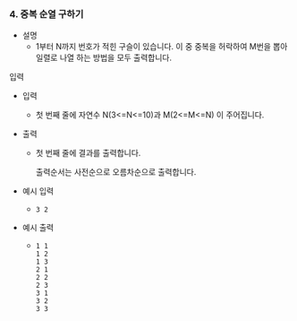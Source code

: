 ### 4. 중복 순열 구하기

- 설명
   - 1부터 N까지 번호가 적힌 구슬이 있습니다. 이 중 중복을 허락하여 M번을 뽑아 일렬로 나열 하는 방법을 모두 출력합니다.


입력

- 입력
    - 첫 번째 줄에 자연수 N(3<=N<=10)과 M(2<=M<=N) 이 주어집니다.
      
- 출력
    - 첫 번째 줄에 결과를 출력합니다.
      
      출력순서는 사전순으로 오름차순으로 출력합니다.


- 예시 입력
    - ```
      3 2
      ```
    
- 예시 출력
    - ```
      1 1
      1 2
      1 3
      2 1 
      2 2
      2 3
      3 1
      3 2
      3 3
      ```